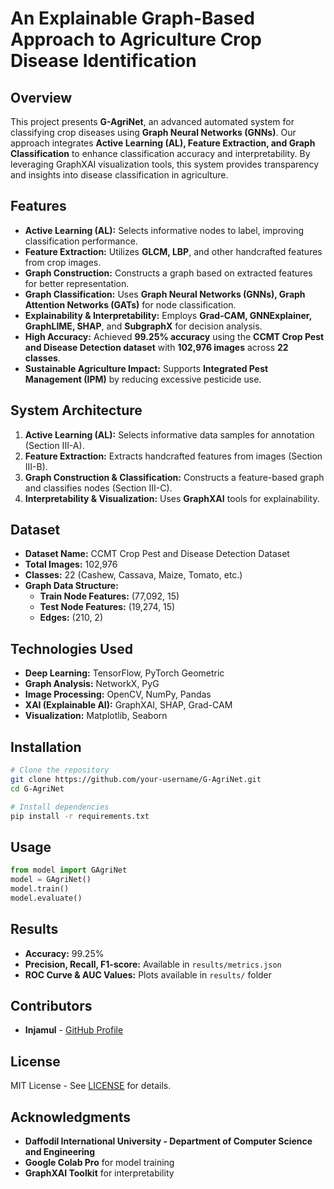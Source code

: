 # An Explainable Graph-Based Approach to Agriculture Crop Disease Identification

## Overview
This project presents **G-AgriNet**, an advanced automated system for classifying crop diseases using **Graph Neural Networks (GNNs)**. Our approach integrates **Active Learning (AL), Feature Extraction, and Graph Classification** to enhance classification accuracy and interpretability. By leveraging GraphXAI visualization tools, this system provides transparency and insights into disease classification in agriculture.

## Features
- **Active Learning (AL):** Selects informative nodes to label, improving classification performance.
- **Feature Extraction:** Utilizes **GLCM, LBP**, and other handcrafted features from crop images.
- **Graph Construction:** Constructs a graph based on extracted features for better representation.
- **Graph Classification:** Uses **Graph Neural Networks (GNNs), Graph Attention Networks (GATs)** for node classification.
- **Explainability & Interpretability:** Employs **Grad-CAM, GNNExplainer, GraphLIME, SHAP**, and **SubgraphX** for decision analysis.
- **High Accuracy:** Achieved **99.25% accuracy** using the **CCMT Crop Pest and Disease Detection dataset** with **102,976 images** across **22 classes**.
- **Sustainable Agriculture Impact:** Supports **Integrated Pest Management (IPM)** by reducing excessive pesticide use.

## System Architecture
1. **Active Learning (AL):** Selects informative data samples for annotation (Section III-A).
2. **Feature Extraction:** Extracts handcrafted features from images (Section III-B).
3. **Graph Construction & Classification:** Constructs a feature-based graph and classifies nodes (Section III-C).
4. **Interpretability & Visualization:** Uses **GraphXAI** tools for explainability.

## Dataset
- **Dataset Name:** CCMT Crop Pest and Disease Detection Dataset
- **Total Images:** 102,976
- **Classes:** 22 (Cashew, Cassava, Maize, Tomato, etc.)
- **Graph Data Structure:**
  - **Train Node Features:** (77,092, 15)
  - **Test Node Features:** (19,274, 15)
  - **Edges:** (210, 2)

## Technologies Used
- **Deep Learning:** TensorFlow, PyTorch Geometric
- **Graph Analysis:** NetworkX, PyG
- **Image Processing:** OpenCV, NumPy, Pandas
- **XAI (Explainable AI):** GraphXAI, SHAP, Grad-CAM
- **Visualization:** Matplotlib, Seaborn

## Installation
```bash
# Clone the repository
git clone https://github.com/your-username/G-AgriNet.git
cd G-AgriNet

# Install dependencies
pip install -r requirements.txt
```

## Usage
```python
from model import GAgriNet
model = GAgriNet()
model.train()
model.evaluate()
```

## Results
- **Accuracy:** 99.25%
- **Precision, Recall, F1-score:** Available in `results/metrics.json`
- **ROC Curve & AUC Values:** Plots available in `results/` folder

## Contributors
- **Injamul** - [GitHub Profile](https://github.com/your-username)

## License
MIT License - See [LICENSE](LICENSE) for details.

## Acknowledgments
- **Daffodil International University - Department of Computer Science and Engineering**
- **Google Colab Pro** for model training
- **GraphXAI Toolkit** for interpretability
